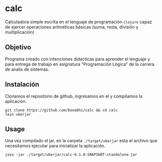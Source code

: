 # calc

Calculadora simple escrita en el lenguaje de programación `clojure` capaz de
ejercer operaciones aritméticas básicas (suma, resta, división y multiplicación)

## Objetivo

Programa creado con intenciones didacticas para aprender el lenguaje y para
entrega de trabajo en asignatura "Programación Lógica" de la carrera de analís
de sistemas.

## Instalación

Clonamos el repositorio de github, ingresamos en el y compilamos la aplicación.

```shell
git clone https://github.com/benabhi/calc && cd calc
lein uberjar
```

## Usage

Una vez compilado el jar, en la carpeta `./target/uberjar` esta el archivo que
necesitamos ejecutar para inicializar la aplicación.

```shell
java -jar ./target/uberjar/calc-0.1.0-SNAPSHOT-standalone.jar
```
